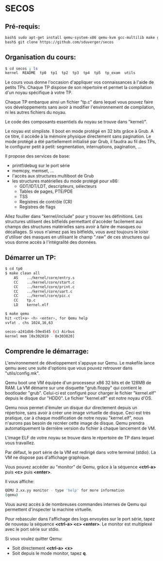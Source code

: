 # SECOS


## Pré-requis:

```bash
bash$ sudo apt-get install qemu-system-x86 qemu-kvm gcc-multilib make git
bash$ git clone https://github.com/sduverger/secos
```

## Organisation du cours:

```bash
$ cd secos ; ls
kernel  README  tp0  tp1  tp2  tp3  tp4  tp5  tp_exam  utils
```

Le cours vous donne l'occasion d'appliquer vos connaissances à l'aide de petits TPs. Chaque TP dispose de son répertoire et permet la compilation d'un noyau spécifique à votre TP.

Chaque TP embarque ainsi un fichier "tp.c" dans lequel vous pouvez faire vos développements sans avoir à modifier l'environnement de compilation, ni les autres fichiers du noyau.

Le code des composants essentiels du noyau se trouve dans "kernel/".

Le noyau est simpliste. Il boot en mode protégé en 32 bits grâce à Grub. A ce titre, il accède à la mémoire physique directement sans pagination. Le mode protégé a été partiellement initialisé par Grub, il faudra au fil des TPs, le configurer petit à petit: segmentation, interruptions, pagination, ...

Il propose des services de base:
 - printf/debug sur le port série
 - memcpy, memset, ...
 - l'accès aux structures multiboot de Grub
 - les structures matérielles du mode protégé pour x86:
   + GDT/IDT/LDT, descripteurs, sélecteurs
   + Tables de pages, PTE/PDE
   + TSS
   + Registres de contrôle (CR)
   + Registres de flags

Allez fouiller dans "kernel/include" pour y trouver les définitions. Les structures utilisent des bitfields permettant d'accéder facilement aux champs des structures matérielles sans avoir à faire de masques ou décallages. Si vous n'aimez pas les bitfields, vous avez toujours le loisir d'utiliser des masques en utilisant le champ ".raw" de ces structures qui vous donne accès à l'intégralité des données.


## Démarrer un TP:

```bash
$ cd tp0
$ make clean all
    AS    ../kernel/core/entry.s
    CC    ../kernel/core/start.c
    CC    ../kernel/core/print.c
    CC    ../kernel/core/uart.c
    CC    ../kernel/core/pic.c
    CC    tp.c
    LD    kernel.elf

$ make qemu
hit <ctl+a> <h> <enter>, for Qemu help
vvfat . chs 1024,16,63

secos-a241db6-59e4545 (c) Airbus
kernel mem [0x302010 - 0x303820]
```


## Comprendre le démarrage:


L'environnement de développement s'appuye sur Qemu. Le makefile lance qemu avec une suite d'options que vous pouvez retrouver dans "utils/config.mk".

Qemu boot une VM équipée d'un processeur x86 32 bits et de 128MB de RAM. La VM démarre sur une disquette "grub.floppy" qui contient le bootloader "grub". Celui-ci est configuré pour charger le fichier "kernel.elf" depuis le disque dur "HDD0". Le fichier "kernel.elf" est notre noyau d'OS.

Qemu nous permet d'émuler un disque dur directement depuis un répertoire, sans avoir à créer une image virtuelle de disque. Ceci est très pratique, car à chaque modification de notre noyau "kernel.elf", nous n'aurons pas besoin de recréer cette image de disque. Qemu prendra automatiquement la dernière version du fichier à chaque lancement de VM.

L'image ELF de votre noyau se trouve dans le répertoire de TP dans lequel vous travaillez.

Par défaut, le port série de la VM est redirigé dans votre terminal (stdio). La VM ne dispose pas d'affichage graphique.

Vous pouvez accéder au "monitor" de Qemu, grâce à la séquence **\<ctrl-a\>** puis **\<c\>** puis **\<enter\>**.

Il vous affiche:

```bash
QEMU 2.xx.yy monitor - type 'help' for more information
(qemu)
```

Vous aurez accès à de nombreuses commandes internes de Qemu qui permettent d'inspecter la machine virtuelle.

Pour rebasculer dans l'affichage des logs envoyées sur le port série, tapez de nouveau la séquence **\<ctrl-a\> \<c\> \<enter\>**. Le monitor est multiplexé avec le port série sur stdio.

Si vous voulez quitter Qemu:
 - Soit directement **\<ctrl-a\> \<x\>**
 - Soit depuis le mode monitor, tapez **q**.
